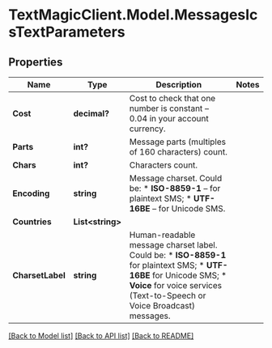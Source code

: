 # TextMagicClient.Model.MessagesIcsTextParameters
## Properties

Name | Type | Description | Notes
------------ | ------------- | ------------- | -------------
**Cost** | **decimal?** | Cost to check that one number is constant – 0.04 in your account currency. | 
**Parts** | **int?** | Message parts (multiples of 160 characters) count. | 
**Chars** | **int?** | Characters count. | 
**Encoding** | **string** | Message charset. Could be: * **ISO-8859-1** – for plaintext SMS; * **UTF-16BE** – for Unicode SMS.  | 
**Countries** | **List&lt;string&gt;** |  | 
**CharsetLabel** | **string** | Human-readable message charset label. Could be: *   **ISO-8859-1** for plaintext SMS; *   **UTF-16BE** for Unicode SMS; *   **Voice** for voice services (Text-to-Speech or Voice Broadcast) messages.  | 

[[Back to Model list]](../README.md#documentation-for-models) [[Back to API list]](../README.md#documentation-for-api-endpoints) [[Back to README]](../README.md)

